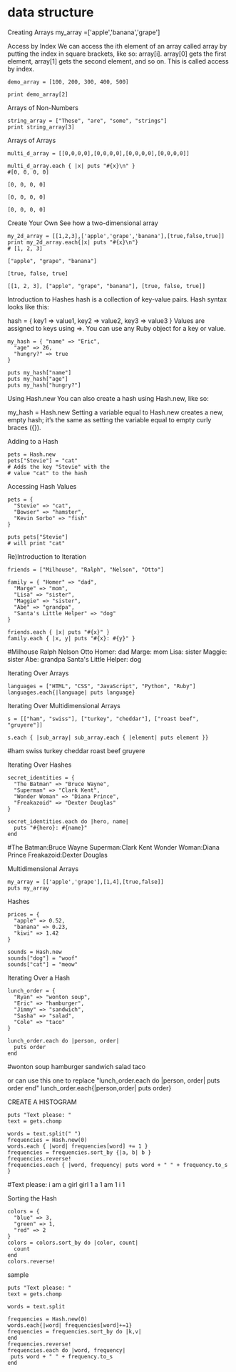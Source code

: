 # data structure

Creating Arrays
my_array =['apple','banana','grape']

Access by Index
We can access the ith element of an array called array by putting the index in square brackets, like so: array[i]. array[0] gets the first element, array[1] gets the second element, and so on. This is called access by index.
```
demo_array = [100, 200, 300, 400, 500]

print demo_array[2] 
```
Arrays of Non-Numbers
```
string_array = ["These", "are", "some", "strings"]
print string_array[3]
```

Arrays of Arrays
```
multi_d_array = [[0,0,0,0],[0,0,0,0],[0,0,0,0],[0,0,0,0]]

multi_d_array.each { |x| puts "#{x}\n" }
#[0, 0, 0, 0]

[0, 0, 0, 0]

[0, 0, 0, 0]

[0, 0, 0, 0]
```

Create Your Own
See how a two-dimensional array 
```
my_2d_array = [[1,2,3],['apple','grape','banana'],[true,false,true]]
print my_2d_array.each{|x| puts "#{x}\n"}
# [1, 2, 3]

["apple", "grape", "banana"]

[true, false, true]

[[1, 2, 3], ["apple", "grape", "banana"], [true, false, true]]
```
Introduction to Hashes
hash is a collection of key-value pairs. Hash syntax looks like this:

hash = {
  key1 => value1,
  key2 => value2,
  key3 => value3
}
Values are assigned to keys using =>. You can use any Ruby object for a key or value.
```
my_hash = { "name" => "Eric",
  "age" => 26,
  "hungry?" => true
}

puts my_hash["name"]
puts my_hash["age"]
puts my_hash["hungry?"]
```

Using Hash.new
You can also create a hash using Hash.new, like so:

my_hash = Hash.new
Setting a variable equal to Hash.new creates a new, empty hash; it’s the same as setting the variable equal to empty curly braces ({}).

Adding to a Hash
```
pets = Hash.new
pets["Stevie"] = "cat"
# Adds the key "Stevie" with the
# value "cat" to the hash
```

Accessing Hash Values
```
pets = {
  "Stevie" => "cat",
  "Bowser" => "hamster",
  "Kevin Sorbo" => "fish"
}

puts pets["Stevie"]
# will print "cat"
```

Re)Introduction to Iteration
```
friends = ["Milhouse", "Ralph", "Nelson", "Otto"]

family = { "Homer" => "dad",
  "Marge" => "mom",
  "Lisa" => "sister",
  "Maggie" => "sister",
  "Abe" => "grandpa",
  "Santa's Little Helper" => "dog"
}

friends.each { |x| puts "#{x}" }
family.each { |x, y| puts "#{x}: #{y}" }
```
#Milhouse
Ralph
Nelson
Otto
Homer: dad
Marge: mom
Lisa: sister
Maggie: sister
Abe: grandpa
Santa's Little Helper: dog

Iterating Over Arrays

```
languages = ["HTML", "CSS", "JavaScript", "Python", "Ruby"]
languages.each{|language| puts language}

```

Iterating Over Multidimensional Arrays

```
s = [["ham", "swiss"], ["turkey", "cheddar"], ["roast beef", "gruyere"]]

s.each { |sub_array| sub_array.each { |element| puts element }}
```
#ham
swiss
turkey
cheddar
roast beef
gruyere

Iterating Over Hashes
```
secret_identities = {
  "The Batman" => "Bruce Wayne",
  "Superman" => "Clark Kent",
  "Wonder Woman" => "Diana Prince",
  "Freakazoid" => "Dexter Douglas"
}
  
secret_identities.each do |hero, name| 
  puts "#{hero}: #{name}"
end
```
#The Batman:Bruce Wayne
Superman:Clark Kent
Wonder Woman:Diana Prince
Freakazoid:Dexter Douglas


Multidimensional Arrays
```
my_array = [['apple','grape'],[1,4],[true,false]]
puts my_array
```

Hashes
```
prices = { 
  "apple" => 0.52,
  "banana" => 0.23,
  "kiwi" => 1.42
}

sounds = Hash.new
sounds["dog"] = "woof"
sounds["cat"] = "meow"
```
Iterating Over a Hash
```
lunch_order = {
  "Ryan" => "wonton soup",
  "Eric" => "hamburger",
  "Jimmy" => "sandwich",
  "Sasha" => "salad",
  "Cole" => "taco"
}

lunch_order.each do |person, order| 
  puts order
end
```
#wonton soup
hamburger
sandwich
salad
taco

or can use this one to replace
"lunch_order.each do |person, order| 
  puts order
end"
lunch_order.each{|person,order| puts order}


CREATE A HISTOGRAM
```
puts "Text please: "
text = gets.chomp

words = text.split(" ")
frequencies = Hash.new(0)
words.each { |word| frequencies[word] += 1 }
frequencies = frequencies.sort_by {|a, b| b }
frequencies.reverse!
frequencies.each { |word, frequency| puts word + " " + frequency.to_s }
```
#Text please: 
i am a girl
girl 1
a 1
am 1
i 1

Sorting the Hash
```
colors = { 
  "blue" => 3,
  "green" => 1,
  "red" => 2
}
colors = colors.sort_by do |color, count|
  count
end
colors.reverse!
```
 sample
 ```
 puts "Text please: "
text = gets.chomp

words = text.split

frequencies = Hash.new(0)
words.each{|word| frequencies[word]+=1}
frequencies = frequencies.sort_by do |k,v|
end
frequencies.reverse!
frequencies.each do |word, frequency|
  puts word + " " + frequency.to_s
end
```


